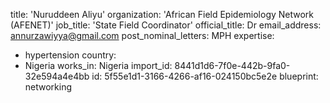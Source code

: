 title: 'Nuruddeen Aliyu'
organization: 'African Field Epidemiology Network (AFENET)'
job_title: 'State Field Coordinator'
official_title: Dr
email_address: annurzawiyya@gmail.com
post_nominal_letters: MPH
expertise:
  - hypertension
country:
  - Nigeria
works_in: Nigeria
import_id: 8441d1d6-7f0e-442b-9fa0-32e594a4e4bb
id: 5f55e1d1-3166-4266-af16-024150bc5e2e
blueprint: networking
